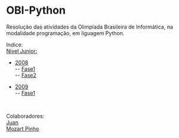 # OBI-Python
Resolução das atividades da Olimpíada Brasileira de Informática, na modalidade programação, em liguagem Python. 

Indice:<br>
[Nivel Junior:](https://github.com/mozartnp/OBI-Python/tree/main/Junior) <br>
- [2008](https://github.com/mozartnp/OBI-Python/tree/main/Junior/2008) <br>
-- [Fase1](https://github.com/mozartnp/OBI-Python/tree/main/Junior/2008/Fase%201)<br>
-- [Fase2](https://github.com/mozartnp/OBI-Python/tree/main/Junior/2008/Fase%202)<br>

- [2009](https://github.com/mozartnp/OBI-Python/tree/main/Junior/2009)<br>
-- [Fase1](https://github.com/mozartnp/OBI-Python/tree/main/Junior/2009/Fase%201)<br>
<br>

Colaboradores: <br>
[Juan](https://github.com/JuanMenezes) <br>
[Mozart Pinho](https://github.com/mozartnp) <br>
